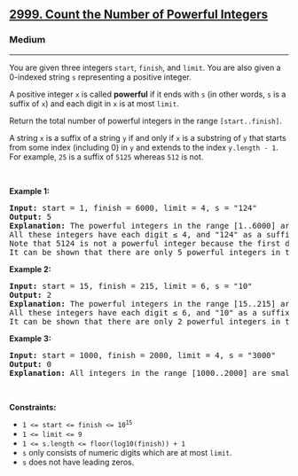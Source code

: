 <h2><a href="https://leetcode.com/problems/count-the-number-of-powerful-integers/">2999. Count the Number of Powerful Integers</a></h2><h3>Medium</h3><hr><div><p>You are given three integers <code>start</code>, <code>finish</code>, and <code>limit</code>. You are also given a 0-indexed string <code>s</code> representing a positive integer.</p>

<p>A positive integer <code>x</code> is called <strong>powerful</strong> if it ends with <code>s</code> (in other words, <code>s</code> is a suffix of <code>x</code>) and each digit in <code>x</code> is at most <code>limit</code>.</p>

<p>Return the total number of powerful integers in the range <code>[start..finish]</code>.</p>

<p>A string <code>x</code> is a suffix of a string <code>y</code> if and only if <code>x</code> is a substring of <code>y</code> that starts from some index (including 0) in <code>y</code> and extends to the index <code>y.length - 1</code>. For example, <code>25</code> is a suffix of <code>5125</code> whereas <code>512</code> is not.</p>

<p>&nbsp;</p>
<p><strong class="example">Example 1:</strong></p>

<pre><strong>Input:</strong> start = 1, finish = 6000, limit = 4, s = "124"
<strong>Output:</strong> 5
<strong>Explanation:</strong> The powerful integers in the range [1..6000] are 124, 1124, 2124, 3124, and 4124.
All these integers have each digit ≤ 4, and "124" as a suffix.
Note that 5124 is not a powerful integer because the first digit is 5 which is greater than 4.
It can be shown that there are only 5 powerful integers in this range.
</pre>

<p><strong class="example">Example 2:</strong></p>

<pre><strong>Input:</strong> start = 15, finish = 215, limit = 6, s = "10"
<strong>Output:</strong> 2
<strong>Explanation:</strong> The powerful integers in the range [15..215] are 110 and 210.
All these integers have each digit ≤ 6, and "10" as a suffix.
It can be shown that there are only 2 powerful integers in this range.
</pre>

<p><strong class="example">Example 3:</strong></p>

<pre><strong>Input:</strong> start = 1000, finish = 2000, limit = 4, s = "3000"
<strong>Output:</strong> 0
<strong>Explanation:</strong> All integers in the range [1000..2000] are smaller than 3000, hence "3000" cannot be a suffix of any integer in this range.
</pre>

<p>&nbsp;</p>
<p><strong>Constraints:</strong></p>

<ul>
    <li><code>1 &lt;= start &lt;= finish &lt;= 10<sup>15</sup></code></li>
    <li><code>1 &lt;= limit &lt;= 9</code></li>
    <li><code>1 &lt;= s.length &lt;= floor(log10(finish)) + 1</code></li>
    <li><code>s</code> only consists of numeric digits which are at most <code>limit</code>.</li>
    <li><code>s</code> does not have leading zeros.</li>
</ul>
</div>